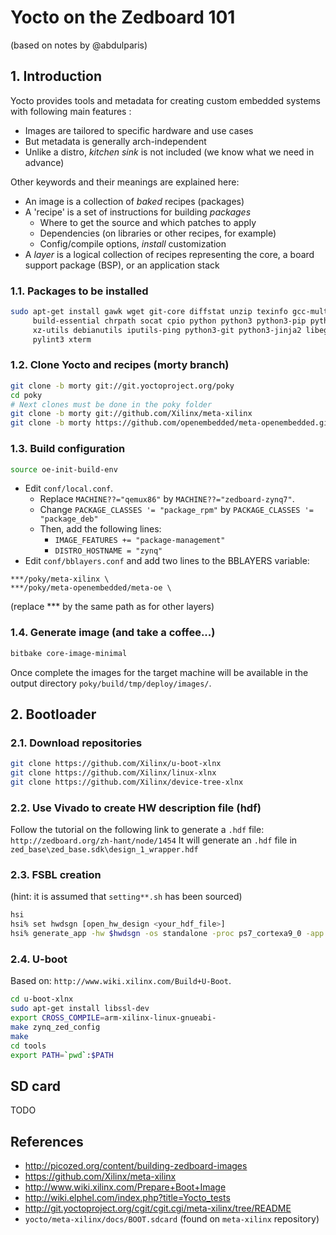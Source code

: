 # Yocto on the Zedboard 101
(based on notes by @abdulparis)

## 1. Introduction
Yocto provides tools and metadata for creating custom embedded systems with following main features :

- Images are tailored to specific hardware and use cases
- But metadata is generally arch-independent
- Unlike a distro, *kitchen sink* is not included (we know what we need in advance)

Other keywords and their meanings are explained here:

- An image is a collection of *baked* recipes (packages)
- A 'recipe' is a set of instructions for building *packages*
  - Where to get the source and which patches to apply
  - Dependencies (on libraries or other recipes, for example)
  - Config/compile options, *install* customization
- A *layer* is a logical collection of recipes representing the core, a board support package (BSP), or an application stack

### 1.1. Packages to be installed
```bash
sudo apt-get install gawk wget git-core diffstat unzip texinfo gcc-multilib \
     build-essential chrpath socat cpio python python3 python3-pip python3-pexpect \
     xz-utils debianutils iputils-ping python3-git python3-jinja2 libegl1-mesa libsdl1.2-dev \
     pylint3 xterm
```

### 1.2. Clone Yocto and recipes (morty branch)
```bash
git clone -b morty git://git.yoctoproject.org/poky
cd poky
# Next clones must be done in the poky folder
git clone -b morty git://github.com/Xilinx/meta-xilinx
git clone -b morty https://github.com/openembedded/meta-openembedded.git
```

### 1.3. Build configuration
```bash
source oe-init-build-env
```
- Edit `conf/local.conf`.
     - Replace `MACHINE??="qemux86"` by `MACHINE??="zedboard-zynq7"`.
     - Change `PACKAGE_CLASSES '= "package_rpm"` by `PACKAGE_CLASSES '= "package_deb"`
     - Then, add the following lines:
          - `IMAGE_FEATURES += "package-management"`
          - `DISTRO_HOSTNAME = "zynq"`
- Edit `conf/bblayers.conf` and add two lines to the BBLAYERS variable:
```
***/poky/meta-xilinx \
***/poky/meta-openembedded/meta-oe \
```
(replace *** by the same path as for other layers)

### 1.4. Generate image (and take a coffee...)
```bash
bitbake core-image-minimal
```
Once complete the images for the target machine will be available in the output directory `poky/build/tmp/deploy/images/`.

## 2. Bootloader

### 2.1. Download repositories
```bash
git clone https://github.com/Xilinx/u-boot-xlnx
git clone https://github.com/Xilinx/linux-xlnx
git clone https://github.com/Xilinx/device-tree-xlnx
```

### 2.2. Use Vivado to create HW description file (hdf)
Follow the tutorial on the following link to generate a `.hdf` file:  `http://zedboard.org/zh-hant/node/1454`
It will generate an `.hdf` file in `zed_base\zed_base.sdk\design_1_wrapper.hdf`

### 2.3. FSBL creation
(hint: it is assumed that `setting**.sh` has been sourced)
```bash
hsi
hsi% set hwdsgn [open_hw_design <your_hdf_file>]
hsi% generate_app -hw $hwdsgn -os standalone -proc ps7_cortexa9_0 -app zynq_fsbl -compile -sw fsbl -dir <directory_for_new_app>
```

### 2.4. U-boot
Based on: `http://www.wiki.xilinx.com/Build+U-Boot`.
```bash
cd u-boot-xlnx
sudo apt-get install libssl-dev
export CROSS_COMPILE=arm-xilinx-linux-gnueabi-
make zynq_zed_config
make
cd tools
export PATH=`pwd`:$PATH
```

## SD card

TODO

## References

- http://picozed.org/content/building-zedboard-images
- https://github.com/Xilinx/meta-xilinx
- http://www.wiki.xilinx.com/Prepare+Boot+Image
- http://wiki.elphel.com/index.php?title=Yocto_tests
- http://git.yoctoproject.org/cgit/cgit.cgi/meta-xilinx/tree/README
- `yocto/meta-xilinx/docs/BOOT.sdcard` (found on `meta-xilinx` repository)
